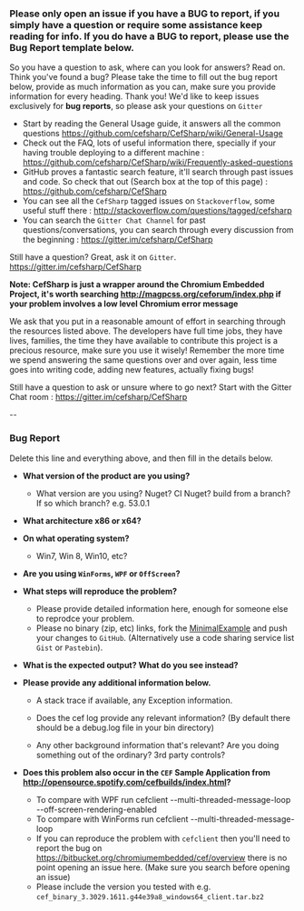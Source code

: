 ### Please only open an issue if you have a BUG to report, if you simply have a question or require some assistance keep reading for info. If you do have a BUG to report, please use the Bug Report template below.

So you have a question to ask, where can you look for answers? Read on. Think you've found a bug? Please take the time to fill out the bug report below, provide as much information as you can, make sure you provide information for every heading. Thank you! We'd like to keep issues exclusively for **bug reports**, so please ask your questions on `Gitter`

- Start by reading the General Usage guide, it answers all the common questions https://github.com/cefsharp/CefSharp/wiki/General-Usage
- Check out the FAQ, lots of useful information there, specially if your having trouble deploying to a different machine : https://github.com/cefsharp/CefSharp/wiki/Frequently-asked-questions
- GitHub proves a fantastic search feature, it'll search through past issues and code. So check that out (Search box at the top of this page) : https://github.com/cefsharp/CefSharp
- You can see all the `CefSharp` tagged issues on `Stackoverflow`, some useful stuff there : http://stackoverflow.com/questions/tagged/cefsharp
- You can search the `Gitter Chat Channel` for past questions/conversations, you can search through every discussion from the beginning : https://gitter.im/cefsharp/CefSharp

Still have a question? Great, ask it on `Gitter`. https://gitter.im/cefsharp/CefSharp

**Note: CefSharp is just a wrapper around the Chromium Embedded Project, it's worth searching http://magpcss.org/ceforum/index.php if your problem involves a low level Chromium error message**

We ask that you put in a reasonable amount of effort in searching through the resources listed above. The developers have full time jobs, they have lives, families, the time they have available to contribute this project is a precious resource, make sure you use it wisely! Remember the more time we spend answering the same questions over and over again, less time goes into writing code, adding new features, actually fixing bugs!

Still have a question to ask or unsure where to go next? Start with the Gitter Chat room : https://gitter.im/cefsharp/CefSharp

--
### Bug Report
Delete this line and everything above, and then fill in the details below.

- **What version of the product are you using?**
    - What version are you using? Nuget? CI Nuget? build from a branch? If so which branch?
e.g. 53.0.1

- **What architecture x86 or x64?**

- **On what operating system?**
    - Win7, Win 8, Win10, etc?

- **Are you using `WinForms`, `WPF` or `OffScreen`?**

- **What steps will reproduce the problem?**
    - Please provide detailed information here, enough for someone else to reprodce your problem.
    - Please no binary (zip, etc) links, fork the [MinimalExample](https://github.com/cefsharp/CefSharp.MinimalExample) and push your changes to `GitHub`. (Alternatively use a code sharing service list `Gist` or `Pastebin`).

- **What is the expected output? What do you see instead?**

- **Please provide any additional information below.**
    - A stack trace if available, any Exception information.

    - Does the cef log provide any relevant information? (By default there should be a debug.log file in your bin directory)

    - Any other background information that's relevant? Are you doing something out of the ordinary? 3rd party controls?

- **Does this problem also occur in the `CEF` Sample Application from http://opensource.spotify.com/cefbuilds/index.html?**

    - To compare with WPF run cefclient --multi-threaded-message-loop --off-screen-rendering-enabled
    - To compare with WinForms run cefclient --multi-threaded-message-loop
    - If you can reproduce the problem with `cefclient` then you'll need to report the bug on https://bitbucket.org/chromiumembedded/cef/overview there is no point opening an issue here. (Make sure you search before opening an issue)
    - Please include the version you tested with e.g. `cef_binary_3.3029.1611.g44e39a8_windows64_client.tar.bz2`

